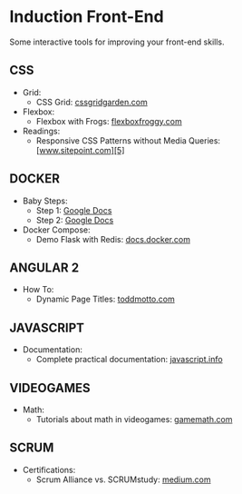 Induction Front-End
===================

Some interactive tools for improving your front-end skills.


CSS
-------
* Grid:
    - CSS Grid: [cssgridgarden.com][1]
* Flexbox:
    - Flexbox with Frogs: [flexboxfroggy.com][2]
* Readings:
    - Responsive CSS Patterns without Media Queries: [www.sitepoint.com][5]
    
DOCKER
-------
* Baby Steps:
    - Step 1: [Google Docs][3]
    - Step 2: [Google Docs][4]
* Docker Compose:
	- Demo Flask with Redis: [docs.docker.com][7]     

ANGULAR 2
----------
* How To:
    - Dynamic Page Titles: [toddmotto.com][6]
    
JAVASCRIPT
----------
* Documentation:
    - Complete practical documentation: [javascript.info][8] 

VIDEOGAMES
----------
* Math:
    - Tutorials about math in videogames: [gamemath.com][9] 
    
SCRUM
------
* Certifications:
    - Scrum Alliance vs. SCRUMstudy: [medium.com][10] 
    
[1]: http://cssgridgarden.com/ "CSS Grid Garden"
[2]: http://flexboxfroggy.com/ "Flexbox Froggy"
[3]: https://docs.google.com/presentation/d/1rxk34q6G3KxR1DSBsBPWI3T141JyEIY-kTbt5AHITEo/edit#slide=id.g137b99dabe_1_38 "Babys Steps 1"
[4]: https://docs.google.com/presentation/d/1xOC9LKajXXKCOrZGQU4gQKQ0rI0kfZij356InzOE8i4/edit#slide=id.g137b99dabe_1_38 "Baby Steps 2"
[5]: https://www.sitepoint.com/responsive-css-patterns-without-media-queries "Responsive CSS Patterns without Media Queries"
[6]: https://toddmotto.com/dynamic-page-titles-angular-2-router-events "Dynamic Page Titles"
[7]: https://docs.docker.com/compose/gettingstarted/ "Get started with Docker Compose"
[8]: https://javascript.info/ "Javascript Documentation"
[9]: http://gamemath.com/ "Videogame Math"
[10]: https://medium.com/@manuel.blacksun/scrum-alliance-vs-scrumstudy-22fcac39d9dd "Scrum Alliance vs. SCRUMstudy"
